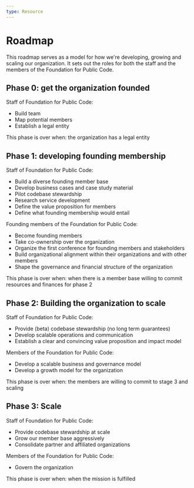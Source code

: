 ```yaml
---
type: Resource
---
```


# Roadmap

This roadmap serves as a model for how we're developing, growing and scaling our organization. It sets out the roles for both the staff and the members of the Foundation for Public Code.

## Phase 0: get the organization founded

Staff of Foundation for Public Code:

* Build team
* Map potential members
* Establish a legal entity

This phase is over when: the organization has a legal entity

## Phase 1: developing founding membership

Staff of Foundation for Public Code:

* Build a diverse founding member base
* Develop business cases and case study material
* Pilot codebase stewardship
* Research service development
* Define the value proposition for members
* Define what founding membership would entail

Founding members of the Foundation for Public Code:

* Become founding members
* Take co-ownership over the organization
* Organize the first conference for founding members and stakeholders
* Build organizational alignment within their organizations and with other members
* Shape the governance and financial structure of the organization

This phase is over when: when there is a member base willing to commit resources and finances for phase 2

## Phase 2: Building the organization to scale

Staff of Foundation for Public Code:

* Provide (beta) codebase stewardship (no long term guarantees)
* Develop scalable operations and communication
* Establish a clear and convincing value proposition and impact model

Members of the Foundation for Public Code:

* Develop a scalable business and governance model
* Develop a growth model for the organization

This phase is over when: the members are willing to commit to stage 3 and scaling

## Phase 3: Scale

Staff of Foundation for Public Code:

* Provide codebase stewardship at scale
* Grow our member base aggressively
* Consolidate partner and affiliated organizations

Members of the Foundation for Public Code:

* Govern the organization

This phase is over when: when the mission is fulfilled
